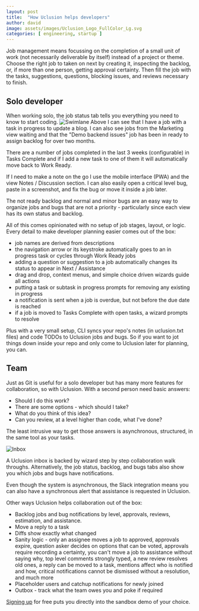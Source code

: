 ```yaml
---
layout: post
title:  "How Uclusion helps developers"
author: david
image: assets/images/Uclusion_Logo_FullColor_Lg.svg
categories: [ engineering, startup ]
---
```

Job management means focussing on the completion of a small unit of work (not necessarily deliverable by itself) 
instead of a project or theme. Choose the right job to taken on next by creating it, inspecting
the backlog, or, if more than one person, getting approval certainty. Then fill the job 
with the tasks, suggestions, questions, blocking issues, and reviews necessary
to finish.

## Solo developer
When working solo, the job status tab tells you everything you need to know to start coding.
<img src="{{ site.baseurl }}/assets/images/mySwimlane.png" alt="Swimlane" />
Above I can see that I have a job with a task in progress to update a blog. I can also see
jobs from the Marketing view waiting and that the "Demo backend issues" job has been in
ready to assign backlog for over two months.

There are a number of jobs completed in the last 3 weeks (configurable) in Tasks Complete and
if I add a new task to one of them it will automatically move back to Work Ready.

If I need to make a note on the go I use the mobile interface (PWA) and the view Notes / Discussion section. I can also 
easily open a critical level bug, paste in a screenshot, and fix the bug or move it inside a job later.

The not ready backlog and normal and minor bugs are an easy way to organize jobs and bugs that
are not a priority - particularly since each view has its own status and backlog.

All of this comes opinionated with no setup of job stages, layout, or logic. Every detail
to make developer planning easier comes out of the box: 
* job names are derived from descriptions
* the navigation arrow or its keystroke automatically goes to an in progress task or cycles through Work Ready jobs
* adding a question or suggestion to a job automatically changes its status to appear in Next / Assistance
* drag and drop, context menus, and simple choice driven wizards guide all actions
* putting a task or subtask in progress prompts for removing any existing in progress
* a notification is sent when a job is overdue, but not before the due date is reached
* if a job is moved to Tasks Complete with open tasks, a wizard prompts to resolve

Plus with a very small setup, CLI syncs your repo's notes (in uclusion.txt files) and 
code TODOs to Uclusion jobs and bugs. So if you want to jot things down inside your repo and only
come to Uclusion later for planning, you can.

## Team
Just as Git is useful for a solo developer but has many more features for collaboration, so
with Uclusion. With a second person need basic answers:
* Should I do this work? 
* There are some options - which should I take? 
* What do you think of this idea? 
* Can you review, at a level higher than code, what I've done?

The least intrusive way to get those answers is asynchronous, structured, in the same tool as your tasks. 

<img src="{{ site.baseurl }}/assets/images/inbox.png" alt="Inbox" />

A Uclusion inbox is backed by wizard step by step collaboration walk throughs. Alternatively,
the job status, backlog, and bugs tabs also show you which jobs and bugs have notifications.

Even though the system is asynchronous, the Slack integration means you can also have a 
synchronous alert that assistance is requested in Uclusion.

Other ways Uclusion helps collaboration out of the box:
* Backlog jobs and bug notifications by level, approvals, reviews, estimation, and assistance.
* Move a reply to a task
* Diffs show exactly what changed
* Sanity logic - only an assignee moves a job to approved, approvals expire, 
question asker decides on options that can be voted, approvals require
recording a certainty, you can't move a job to assistance without saying
why, top level comments strongly typed, a new review
resolves old ones, a reply can be moved to a task, mentions
affect who is notified and how, critical notifications cannot be 
dismissed without a resolution, and much more
* Placeholder users and catchup notifications for newly joined
* Outbox - track what the team owes you and poke if required

[Signing up](https://uclusion.com) for free puts you directly into the sandbox demo of your choice.







